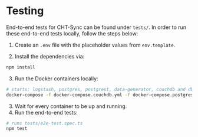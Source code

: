 # Testing 
End-to-end tests for CHT-Sync can be found under `tests/`. In order to run these end-to-end tests locally, follow the steps below:

1. Create an `.env` file with the placeholder values from `env.template`.

2. Install the dependencies via:

```sh
npm install
```

3. Run the Docker containers locally:
```sh
# starts: logstash, postgres, postgrest, data-generator, couchdb and dbt
docker-compose -f docker-compose.couchdb.yml -f docker-compose.postgres.yml -f docker-compose.yml up -d
```

3. Wait for every container to be up and running.
4. Run the end-to-end tests:

```sh
# runs tests/e2e-test.spec.ts
npm test
```
